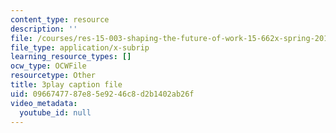 ```yaml
---
content_type: resource
description: ''
file: /courses/res-15-003-shaping-the-future-of-work-15-662x-spring-2016/0966747787e85e9246c8d2b1402ab26f_lbqlj1g8gu0.srt
file_type: application/x-subrip
learning_resource_types: []
ocw_type: OCWFile
resourcetype: Other
title: 3play caption file
uid: 09667477-87e8-5e92-46c8-d2b1402ab26f
video_metadata:
  youtube_id: null
---
```

